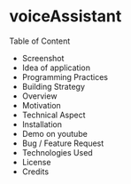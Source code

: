 # voiceAssistant
Table of Content

   - Screenshot
   - Idea of application
   - Programming Practices
   - Building Strategy
   - Overview
   - Motivation
   - Technical Aspect
   - Installation
   - Demo on youtube
   - Bug / Feature Request
   - Technologies Used
   - License
   - Credits

